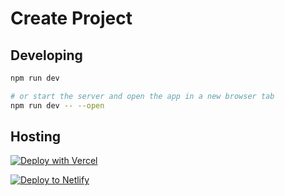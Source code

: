 # Create Project

## Developing

```bash
npm run dev

# or start the server and open the app in a new browser tab
npm run dev -- --open
```

## Hosting

[![Deploy with Vercel](https://vercel.com/button)](https://vercel.com/new/clone?repository-url=https%3A%2F%2Fgithub.com%2Ftheswerd%2Fcreateproject)

[![Deploy to Netlify](https://www.netlify.com/img/deploy/button.svg)](https://app.netlify.com/start/deploy?repository=https://github.com/theswerd/createproject)

